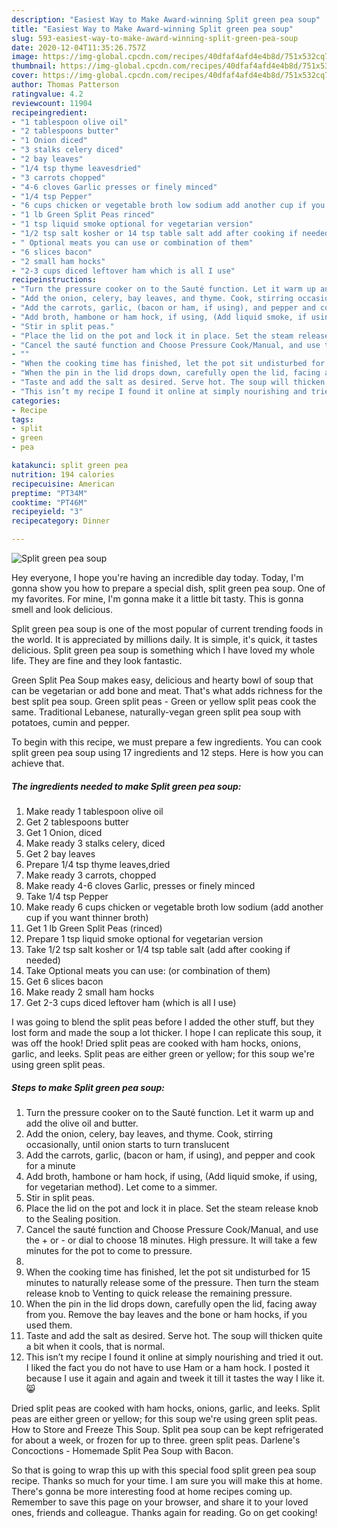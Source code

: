 ```yaml
---
description: "Easiest Way to Make Award-winning Split green pea soup"
title: "Easiest Way to Make Award-winning Split green pea soup"
slug: 593-easiest-way-to-make-award-winning-split-green-pea-soup
date: 2020-12-04T11:35:26.757Z
image: https://img-global.cpcdn.com/recipes/40dfaf4afd4e4b8d/751x532cq70/split-green-pea-soup-recipe-main-photo.jpg
thumbnail: https://img-global.cpcdn.com/recipes/40dfaf4afd4e4b8d/751x532cq70/split-green-pea-soup-recipe-main-photo.jpg
cover: https://img-global.cpcdn.com/recipes/40dfaf4afd4e4b8d/751x532cq70/split-green-pea-soup-recipe-main-photo.jpg
author: Thomas Patterson
ratingvalue: 4.2
reviewcount: 11904
recipeingredient:
- "1 tablespoon olive oil"
- "2 tablespoons butter"
- "1 Onion diced"
- "3 stalks celery diced"
- "2 bay leaves"
- "1/4 tsp thyme leavesdried"
- "3 carrots chopped"
- "4-6 cloves Garlic presses or finely minced"
- "1/4 tsp Pepper"
- "6 cups chicken or vegetable broth low sodium add another cup if you want thinner broth"
- "1 lb Green Split Peas rinced"
- "1 tsp liquid smoke optional for vegetarian version"
- "1/2 tsp salt kosher or 14 tsp table salt add after cooking if needed"
- " Optional meats you can use or combination of them"
- "6 slices bacon"
- "2 small ham hocks"
- "2-3 cups diced leftover ham which is all I use"
recipeinstructions:
- "Turn the pressure cooker on to the Sauté function. Let it warm up and add the olive oil and butter."
- "Add the onion, celery, bay leaves, and thyme. Cook, stirring occasionally, until onion starts to turn translucent"
- "Add the carrots, garlic, (bacon or ham, if using), and pepper and cook for a minute"
- "Add broth, hambone or ham hock, if using, (Add liquid smoke, if using, for vegetarian method). Let come to a simmer."
- "Stir in split peas."
- "Place the lid on the pot and lock it in place. Set the steam release knob to the Sealing position."
- "Cancel the sauté function and Choose Pressure Cook/Manual, and use the + or - or dial to choose 18 minutes. High pressure. It will take a few minutes for the pot to come to pressure."
- ""
- "When the cooking time has finished, let the pot sit undisturbed for 15 minutes to naturally release some of the pressure. Then turn the steam release knob to Venting to quick release the remaining pressure."
- "When the pin in the lid drops down, carefully open the lid, facing away from you. Remove the bay leaves and the bone or ham hocks, if you used them."
- "Taste and add the salt as desired. Serve hot. The soup will thicken quite a bit when it cools, that is normal."
- "This isn’t my recipe I found it online at simply nourishing and tried it out. I liked the fact you do not have to use Ham or a ham hock. I posted it because I use it again and again and tweek it till it tastes the way I like it.😸"
categories:
- Recipe
tags:
- split
- green
- pea

katakunci: split green pea 
nutrition: 194 calories
recipecuisine: American
preptime: "PT34M"
cooktime: "PT46M"
recipeyield: "3"
recipecategory: Dinner

---
```



![Split green pea soup](https://img-global.cpcdn.com/recipes/40dfaf4afd4e4b8d/751x532cq70/split-green-pea-soup-recipe-main-photo.jpg)

Hey everyone, I hope you're having an incredible day today. Today, I'm gonna show you how to prepare a special dish, split green pea soup. One of my favorites. For mine, I'm gonna make it a little bit tasty. This is gonna smell and look delicious.

Split green pea soup is one of the most popular of current trending foods in the world. It is appreciated by millions daily. It is simple, it's quick, it tastes delicious. Split green pea soup is something which I have loved my whole life. They are fine and they look fantastic.

Green Split Pea Soup makes easy, delicious and hearty bowl of soup that can be vegetarian or add bone and meat. That&#39;s what adds richness for the best split pea soup. Green split peas - Green or yellow split peas cook the same. Traditional Lebanese, naturally-vegan green split pea soup with potatoes, cumin and pepper.


To begin with this recipe, we must prepare a few ingredients. You can cook split green pea soup using 17 ingredients and 12 steps. Here is how you can achieve that.

<!--inarticleads1-->

##### The ingredients needed to make Split green pea soup:

1. Make ready 1 tablespoon olive oil
1. Get 2 tablespoons butter
1. Get 1 Onion, diced
1. Make ready 3 stalks celery, diced
1. Get 2 bay leaves
1. Prepare 1/4 tsp thyme leaves,dried
1. Make ready 3 carrots, chopped
1. Make ready 4-6 cloves Garlic, presses or finely minced
1. Take 1/4 tsp Pepper
1. Make ready 6 cups chicken or vegetable broth low sodium (add another cup if you want thinner broth)
1. Get 1 lb Green Split Peas (rinced)
1. Prepare 1 tsp liquid smoke optional for vegetarian version
1. Take 1/2 tsp salt kosher or 1/4 tsp table salt (add after cooking if needed)
1. Take  Optional meats you can use: (or combination of them)
1. Get 6 slices bacon
1. Make ready 2 small ham hocks
1. Get 2-3 cups diced leftover ham (which is all I use)


I was going to blend the split peas before I added the other stuff, but they lost form and made the soup a lot thicker. I hope I can replicate this soup, it was off the hook! Dried split peas are cooked with ham hocks, onions, garlic, and leeks. Split peas are either green or yellow; for this soup we&#39;re using green split peas. 

<!--inarticleads2-->

##### Steps to make Split green pea soup:

1. Turn the pressure cooker on to the Sauté function. Let it warm up and add the olive oil and butter.
1. Add the onion, celery, bay leaves, and thyme. Cook, stirring occasionally, until onion starts to turn translucent
1. Add the carrots, garlic, (bacon or ham, if using), and pepper and cook for a minute
1. Add broth, hambone or ham hock, if using, (Add liquid smoke, if using, for vegetarian method). Let come to a simmer.
1. Stir in split peas.
1. Place the lid on the pot and lock it in place. Set the steam release knob to the Sealing position.
1. Cancel the sauté function and Choose Pressure Cook/Manual, and use the + or - or dial to choose 18 minutes. High pressure. It will take a few minutes for the pot to come to pressure.
1. 
1. When the cooking time has finished, let the pot sit undisturbed for 15 minutes to naturally release some of the pressure. Then turn the steam release knob to Venting to quick release the remaining pressure.
1. When the pin in the lid drops down, carefully open the lid, facing away from you. Remove the bay leaves and the bone or ham hocks, if you used them.
1. Taste and add the salt as desired. Serve hot. The soup will thicken quite a bit when it cools, that is normal.
1. This isn’t my recipe I found it online at simply nourishing and tried it out. I liked the fact you do not have to use Ham or a ham hock. I posted it because I use it again and again and tweek it till it tastes the way I like it.😸


Dried split peas are cooked with ham hocks, onions, garlic, and leeks. Split peas are either green or yellow; for this soup we&#39;re using green split peas. How to Store and Freeze This Soup. Split pea soup can be kept refrigerated for about a week, or frozen for up to three. green split peas. Darlene&#39;s Concoctions - Homemade Split Pea Soup with Bacon. 

So that is going to wrap this up with this special food split green pea soup recipe. Thanks so much for your time. I am sure you will make this at home. There's gonna be more interesting food at home recipes coming up. Remember to save this page on your browser, and share it to your loved ones, friends and colleague. Thanks again for reading. Go on get cooking!
